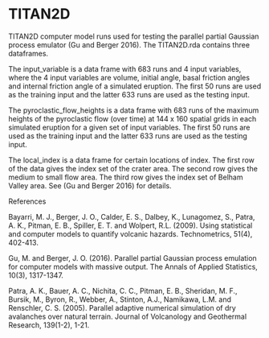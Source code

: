 # TITAN2D
TITAN2D computer model runs used for testing the parallel partial Gaussian process emulator (Gu and Berger 2016). The TITAN2D.rda contains three dataframes.

The input_variable is a data frame with 683 runs and 4 input variables, where the 4 input variables are volume, initial angle, basal friction angles and internal friction angle of a simulated eruption. The first 50 runs are used as the training input and the latter 633 runs are used as the testing input.

The pyroclastic_flow_heights is a data frame  with 683 runs of the maximum heights of the pyroclastic flow (over time) at 144 x 160 spatial grids in each simulated eruption for a given set of input variables. The first 50 runs are used as the training input and the latter 633 runs are used as the testing input.

The local_index is a data frame for certain locations of index. The first row of the data gives the index set of the crater area. The second row gives the medium to small flow area. The third row gives the index set of Belham Valley area. See (Gu and Berger 2016) for details.

References

Bayarri, M. J., Berger, J. O., Calder, E. S., Dalbey, K., Lunagomez, S., Patra, A. K., Pitman, E. B., Spiller, E. T. and Wolpert, R.L. (2009). Using statistical and computer models to quantify volcanic hazards. Technometrics, 51(4), 402-413.

Gu, M. and Berger, J. O. (2016). Parallel partial Gaussian process emulation for computer models with massive output. The Annals of Applied Statistics, 10(3), 1317-1347.

Patra, A. K., Bauer, A. C., Nichita, C. C., Pitman, E. B., Sheridan, M. F., Bursik, M., Byron, R., Webber, A., Stinton, A.J., Namikawa, L.M. and  Renschler, C. S. (2005). Parallel adaptive numerical simulation of dry avalanches over natural terrain. Journal of Volcanology and Geothermal Research, 139(1-2), 1-21.
